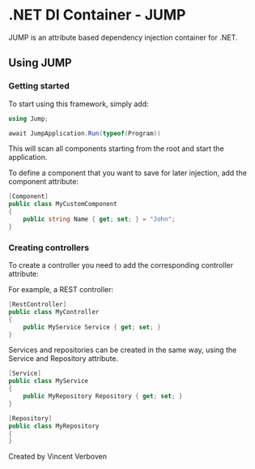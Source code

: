 ﻿# .NET DI Container - JUMP

JUMP is an attribute based dependency injection container for .NET.

## Using JUMP
### Getting started

To start using this framework, simply add:

```csharp
using Jump;

await JumpApplication.Run(typeof(Program))
```
This will scan all components starting from the root and start the application.

To define a component that you want to save for later injection, add the component attribute:
```csharp
[Component]
public class MyCustomComponent
{
    public string Name { get; set; } = "John";
}
```

### Creating controllers

To create a controller you need to add the corresponding controller attribute:

For example, a REST controller:
```csharp
[RestController]
public class MyController
{
    public MyService Service { get; set; }
}
```

Services and repositories can be created in the same way, using the Service and Repository attribute.
```csharp
[Service]
public class MyService
{
    public MyRepository Repository { get; set; }
}

[Repository]
public class MyRepository
{
}
```

Created by Vincent Verboven